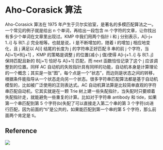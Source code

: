 # Aho-Corasick 算法

Aho-Corasick 算法在 1975 年产生于贝尔实验室，是著名的多模匹配算法之一。一个常见的例子就是给出 n 个单词，再给出一段包含 m 个字符的文章，让你找出有多少个单词在文章里出现过。KMP 中我们用两个指针 i 和 j 分别表示，A[i-j+ 1..i] 与 B[1..j] 完全相等。也就是说，i 是不断增加的，随着 i 的增加 j 相应地变化，且 j 满足以 A[i] 结尾的长度为 j 的字符串正好匹配 B 串的前 j 个字符，当 A[i+1]≠B[j+1] ，KMP 的策略是调整 j 的位置(减小 j 值)使得 A[i-j+1..i] 与 B[1..j] 保持匹配且新的 B[j+1] 恰好与 A[i+1] 匹配，而 next 函数恰恰记录了这个 j 应该调整到的位置。同样 AC 自动机的失败指针具有同样的功能，自动机本身是计算理论的一个概念；其实是一张“图”，每个点是一个“状态”，而边则是状态之间的转移，根据条件能指导从一个状态走向另一个状态。很多字符串匹配算法都是基于自动机模型的，比如被广泛使用的正则表达式。AC 自动机算法算是比较简单直观的字符串匹配自动机，它其实就是在一颗 Trie 树上建一些失配指针，当失配时只要顺着失配指针走，就能避免一些重复的计算。比如对于字符串 antibody 和 tide，如果第一个串匹配到第 5 个字符(b)失配了可以直接走入第二个串的第 3 个字符(d)进行匹配，因为前面的“ti”是公共的，如果能匹配到第一个串的第 5 个字符，那么前面两个肯定是 ti。

## Reference

![](https://coding.net/u/hoteam/p/Cache/git/raw/master/2017/3/1/QQ20170306-0.png)
